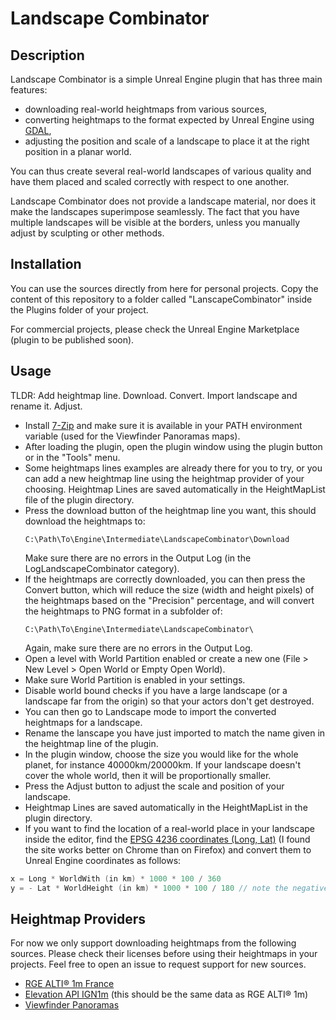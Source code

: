 # Landscape Combinator


## Description

Landscape Combinator is a simple Unreal Engine plugin that has three main features:

* downloading real-world heightmaps from various sources,
* converting heightmaps to the format expected by Unreal Engine using [GDAL](https://gdal.org/),
* adjusting the position and scale of a landscape to place it at the right position in a planar world.

You can thus create several real-world landscapes of various quality and have them placed and scaled
correctly with respect to one another.


Landscape Combinator does not provide a landscape material, nor does it make the landscapes superimpose
seamlessly. The fact that you have multiple landscapes will be visible at the borders, unless you
manually adjust by sculpting or other methods.


## Installation

You can use the sources directly from here for personal projects.
Copy the content of this repository to a folder called "LanscapeCombinator" inside
the Plugins folder of your project.

For commercial projects, please check the Unreal Engine Marketplace (plugin to be published soon).

## Usage


TLDR: Add heightmap line. Download. Convert. Import landscape and rename it. Adjust.

* Install [7-Zip](https://www.7-zip.org/download.html) and make sure it is available in your PATH environment variable (used for the Viewfinder Panoramas maps).
* After loading the plugin, open the plugin window using the plugin button or in the "Tools" menu.
* Some heightmaps lines examples are already there for you to try, or you can add a new heightmap line
  using the heightmap provider of your choosing. Heightmap Lines are saved automatically in the HeightMapList file of the plugin directory.
* Press the download button of the heightmap line you want, this should download the heightmaps to:
  ```
  C:\Path\To\Engine\Intermediate\LandscapeCombinator\Download
  ```
  Make sure there are no errors in the Output Log (in the LogLandscapeCombinator category).
* If the heightmaps are correctly downloaded, you can then press the Convert button, which will reduce the size (width and height pixels)
  of the heightmaps based on the "Precision" percentage, and will convert the heightmaps to PNG format in a subfolder of:
  ```
  C:\Path\To\Engine\Intermediate\LandscapeCombinator\
  ```
  Again, make sure there are no errors in the Output Log.
* Open a level with World Partition enabled or create a new one (File > New Level > Open World or Empty Open World).
* Make sure World Partition is enabled in your settings.
* Disable world bound checks if you have a large landscape (or a landscape far from the origin) so that your actors don't get destroyed.
* You can then go to Landscape mode to import the converted heightmaps for a landscape.
* Rename the lanscape you have just imported to match the name given in the heightmap line of the plugin.
* In the plugin window, choose the size you would like for the whole planet, for instance 40000km/20000km.
  If your landscape doesn't cover the whole world, then it will be proportionally smaller.
* Press the Adjust button to adjust the scale and position of your landscape.
* Heightmap Lines are saved automatically in the HeightMapList in the plugin directory.
* If you want to find the location of a real-world place in your landscape inside the editor, find the [EPSG 4236 coordinates (Long, Lat)](https://epsg.io/map#srs=4326) (I found the site works better on Chrome than on Firefox)
  and convert them to Unreal Engine coordinates as follows:
```C
x = Long * WorldWith (in km) * 1000 * 100 / 360
y = - Lat * WorldHeight (in km) * 1000 * 100 / 180 // note the negative sign here
```


## Heightmap Providers

For now we only support downloading heightmaps from the following sources. Please check their licenses
before using their heightmaps in your projects. Feel free to open an issue to request support for new
sources.

* [RGE ALTI® 1m France](https://geoservices.ign.fr/rgealti)
* [Elevation API IGN1m](https://elevationapi.com/) (this should be the same data as RGE ALTI® 1m)
* [Viewfinder Panoramas](http://viewfinderpanoramas.org/)
